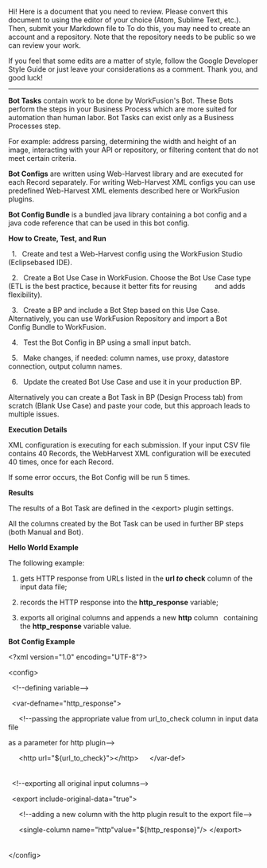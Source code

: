 Hi! Here is a document that you need to review. Please convert this
document to using the editor of your choice (Atom, Sublime Text, etc.).
Then, submit your Markdown file to To do this, you may need to create an
account and a repository. Note that the repository needs to be public so
we can review your work.

If you feel that some edits are a matter of style, follow the Google Developer Style
Guide or just leave your considerations as a comment. Thank you, and good luck!

---------------

**Bot Tasks** contain work to be done by WorkFusion's Bot. These Bots
perform the steps in your Business Process which are more suited for
automation than human labor. Bot Tasks can exist only as a Business
Processes step.

For example: address parsing, determining the width and height of an
image, interacting with your API or repository, or filtering content
that do not meet certain criteria.

**Bot Configs** are written using Web-Harvest library and are executed
for each Record separately. For writing Web-Harvest XML configs you can
use predefined Web-Harvest XML elements described here or WorkFusion
plugins.

**Bot Config Bundle** is a bundled java library containing a bot config
and a java code reference that can be used in this bot config.

**How to Create, Test, and Run**

&ensp;1.&ensp; Create and test a Web-Harvest config using the WorkFusion Studio (Eclipsebased IDE).                                  

&ensp;2.&ensp; Create a Bot Use Case in WorkFusion. Choose the Bot Use Case type
(ETL is the best practice, because it better fits for reusing 
 &ensp;&ensp;&ensp;&ensp; and adds flexibility).

&ensp;3.&ensp; Create a BP and include a Bot Step based on this Use Case.
 &ensp;Alternatively, you can use WorkFusion Repository and import a Bot
 &ensp;&ensp;&ensp;&ensp;	 	Config Bundle to WorkFusion.

&ensp;4.&ensp; Test the Bot Config in BP using a small input batch.

&ensp;5.&ensp; Make changes, if needed: column names, use proxy, datastore
 connection, output column names.

&ensp;6.&ensp; Update the created Bot Use Case and use it in your production BP.

Alternatively you can create a Bot Task in BP (Design Process tab) from
scratch (Blank Use Case) and paste your code, but this approach leads to
multiple issues.

**Execution Details**

XML configuration is executing for each submission. If your input CSV
file contains 40 Records, the WebHarvest XML configuration will be
executed 40 times, once for each Record.

If some error occurs, the Bot Config will be run 5 times.

**Results**

The results of a Bot Task are defined in the \<export\> plugin settings.

All the columns created by the Bot Task can be used in further BP steps
(both Manual and Bot).

**Hello World Example**

The following example:

 1. gets HTTP response from URLs listed in the **url _to_ check** column of the input data file;
                           
 2. records the HTTP response into the **http_response** variable;
 
 3. exports all original columns and appends a new **http** column
 &ensp;containing the **http_response** variable value.

 **Bot Config Example**

\<?xml version=\"1.0\" encoding=\"UTF-8\"?>

<config\>

&ensp;\<!\--defining variable\--\>
>
&ensp;\<var-defname=\"http_response\"\>
>
&ensp;&ensp;&ensp;\<!\--passing the appropriate value from url_to_check column in input data file
>
as a parameter for http plugin\--\>
>
&ensp;&ensp;&ensp;\<http url=\"\${url_to_check}\"\>\</http\> &ensp;&ensp;	\</var-def\>
\
\
\
&ensp;\<!\--exporting all original input columns\--\>
>
&ensp;\<export include-original-data=\"true\"\>
>
&ensp;&ensp;&ensp;\<!\--adding a new column with the http plugin result to the export file\--\>

&ensp;&ensp;&ensp;\<single-column name=\"http\"value=\"\${http_response}\"/\>  \</export\>
\
\
\
</config\>
